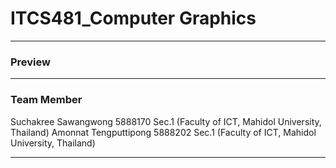 # ITCS481_Computer Graphics
___________________________________________________________________
### Preview
___________________________________________________________________
### Team Member
Suchakree Sawangwong	5888170	Sec.1   (Faculty of ICT, Mahidol University, Thailand)
Amonnat Tengputtipong	5888202	Sec.1   (Faculty of ICT, Mahidol University, Thailand)
___________________________________________________________________
